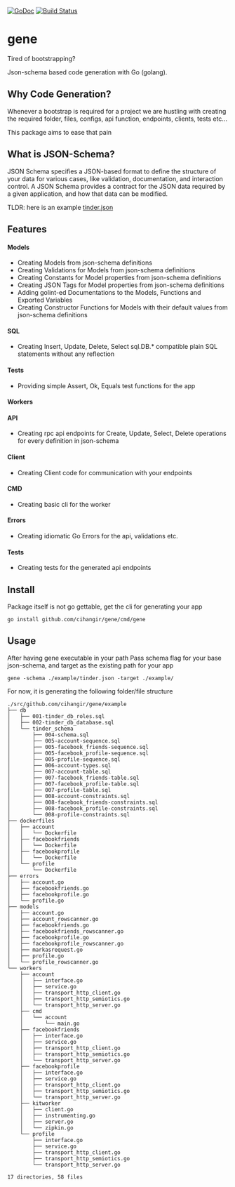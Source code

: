 [![GoDoc](https://godoc.org/github.com/cihangir/gene?status.svg)](https://godoc.org/github.com/cihangir/gene)
[![Build Status](https://travis-ci.org/cihangir/gene.svg)](https://travis-ci.org/cihangir/gene)

# gene

Tired of bootstrapping?

Json-schema based code generation with Go (golang).

## Why Code Generation?

Whenever a bootstrap is required for a project we are hustling with creating the
required folder, files, configs, api function, endpoints, clients, tests etc...

This package aims to ease that pain

## What is JSON-Schema?

JSON Schema specifies a JSON-based format to define the structure of your data
for various cases, like validation, documentation, and interaction control.  A
JSON Schema provides a contract for the JSON data required by a given
application, and how that data can be modified.

TLDR: here is an example [tinder.json](https://github.com/cihangir/gene/blob/master/example/tinder.json)

## Features

#### Models
* Creating Models from json-schema definitions
* Creating Validations for Models from json-schema definitions
* Creating Constants for Model properties from json-schema definitions
* Creating JSON Tags for Model properties from json-schema definitions
* Adding golint-ed Documentations to the Models, Functions and Exported Variables
* Creating Constructor Functions for Models with their default values from json-schema definitions

#### SQL
* Creating Insert, Update, Delete, Select sql.DB.* compatible plain SQL statements without any reflection

#### Tests
* Providing simple Assert, Ok, Equals test functions for the app

#### Workers

#### API
* Creating rpc api endpoints for Create, Update, Select, Delete operations for every definition in json-schema

#### Client
* Creating Client code for communication with your endpoints

#### CMD
* Creating basic cli for the worker

#### Errors
* Creating idiomatic Go Errors for the api, validations etc.

#### Tests
* Creating tests for the generated api endpoints

## Install

Package itself is not go gettable, get the cli for generating your app
```
go install github.com/cihangir/gene/cmd/gene
```

## Usage

After having gene executable in your path
Pass schema flag for your base json-schema, and target as the existing path for your app

```
gene -schema ./example/tinder.json -target ./example/
```


For now, it is generating the following folder/file structure
```
./src/github.com/cihangir/gene/example
├── db
│   ├── 001-tinder_db_roles.sql
│   ├── 002-tinder_db_database.sql
│   └── tinder_schema
│       ├── 004-schema.sql
│       ├── 005-account-sequence.sql
│       ├── 005-facebook_friends-sequence.sql
│       ├── 005-facebook_profile-sequence.sql
│       ├── 005-profile-sequence.sql
│       ├── 006-account-types.sql
│       ├── 007-account-table.sql
│       ├── 007-facebook_friends-table.sql
│       ├── 007-facebook_profile-table.sql
│       ├── 007-profile-table.sql
│       ├── 008-account-constraints.sql
│       ├── 008-facebook_friends-constraints.sql
│       ├── 008-facebook_profile-constraints.sql
│       └── 008-profile-constraints.sql
├── dockerfiles
│   ├── account
│   │   └── Dockerfile
│   ├── facebookfriends
│   │   └── Dockerfile
│   ├── facebookprofile
│   │   └── Dockerfile
│   └── profile
│       └── Dockerfile
├── errors
│   ├── account.go
│   ├── facebookfriends.go
│   ├── facebookprofile.go
│   └── profile.go
├── models
│   ├── account.go
│   ├── account_rowscanner.go
│   ├── facebookfriends.go
│   ├── facebookfriends_rowscanner.go
│   ├── facebookprofile.go
│   ├── facebookprofile_rowscanner.go
│   ├── markasrequest.go
│   ├── profile.go
│   └── profile_rowscanner.go
└── workers
    ├── account
    │   ├── interface.go
    │   ├── service.go
    │   ├── transport_http_client.go
    │   ├── transport_http_semiotics.go
    │   └── transport_http_server.go
    ├── cmd
    │   └── account
    │       └── main.go
    ├── facebookfriends
    │   ├── interface.go
    │   ├── service.go
    │   ├── transport_http_client.go
    │   ├── transport_http_semiotics.go
    │   └── transport_http_server.go
    ├── facebookprofile
    │   ├── interface.go
    │   ├── service.go
    │   ├── transport_http_client.go
    │   ├── transport_http_semiotics.go
    │   └── transport_http_server.go
    ├── kitworker
    │   ├── client.go
    │   ├── instrumenting.go
    │   ├── server.go
    │   └── zipkin.go
    └── profile
        ├── interface.go
        ├── service.go
        ├── transport_http_client.go
        ├── transport_http_semiotics.go
        └── transport_http_server.go

17 directories, 58 files
```

